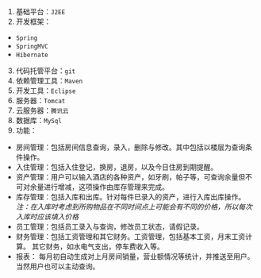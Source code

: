 1. 基础平台：`J2EE`
2. 开发框架：
 * `Spring`
 * `SpringMVC`
 * `Hibernate`
3. 代码托管平台：`git`
4. 依赖管理工具：`Maven`
5. 开发工具：`Eclipse`
6. 服务器：`Tomcat`
7. 云服务器：`腾讯云`
8. 数据库：`MySql`
9. 功能：
  * 房间管理：包括房间信息查询，录入，删除与修改。其中包括以楼层为查询条件操作。
  * 入住管理：包括入住登记，换房，退房，以及今日住房到期提醒。
  * 资产管理：用户可以输入酒店的各种资产，如牙刷，帕子等，可查询余量但不可对余量进行增减，这项操作由库存管理来完成。
  * 库存管理：包括入库和出库。针对每件已录入的资产，进行入库出库操作。
    *注：在入库时考虑到所购物品在不同时间点上可能会有不同的价格，所以每次入库时应该填入价格*
  * 员工管理：包括员工录入与查询，修改员工状态，请假记录。
  * 财务管理：包括工资管理和其它财务。工资管理，包括基本工资，月末工资计算。 其它财务，如水电气支出，停车费收入等。
  * 报表： 每月初自动生成对上月房间销量，营业额情况等统计，并推送至用户。当然用户也可以主动查询。
